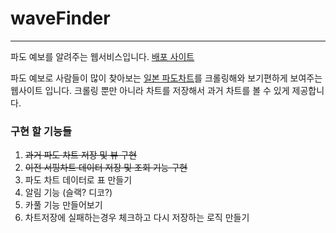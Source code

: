 # waveFinder

---
파도 예보를 알려주는 웹서비스입니다. [배포 사이트](http://3.35.237.35:8080/)

파도 예보로 사람들이 많이 찾아보는 [일본 파도차트](https://www.imocwx.com/cwm.php)를 크롤링해와 보기편하게 보여주는 웹사이트 입니다.
크롤링 뿐만 아니라 차트를 저장해서 과거 차트를 볼 수 있게 제공합니다.


### 구현 할 기능들
1. ~~과거 파도 차트 저장 및 뷰 구현~~
2. ~~이전 서핑차트 데이터 저장 및 조회 기능 구현~~
3. 파도 차트 데이터로 표 만들기
4. 알림 기능 (슬랙? 디코?)
5. 카풀 기능 만들어보기
6. 차트저장에 실패하는경우 체크하고 다시 저장하는 로직 만들기